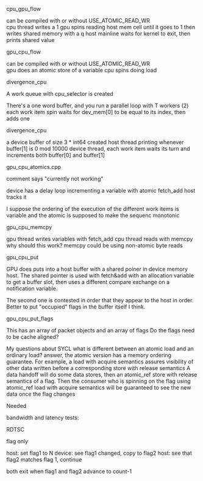 cpu_gpu_flow

can be compiled with or without USE_ATOMIC_READ_WR  
cpu thread writes a 1
gpu spins reading host mem cell until it goes to 1
then writes shared memory with a q
host mainline waits for kernel to exit, then prints shared value

gpu_cpu_flow

can be compiled with or without USE_ATOMIC_READ_WR  
gpu does an atomic store of a variable
cpu spins doing load



divergence_cpu

A work queue with cpu_selector is created

There's a one word buffer, and you run a parallel loop with T workers
(2)
each work item spin waits for dev_mem[0] to be equal to its index,
then adds one

divergence_cpu

a device buffer of size 3 * int64 created
host thread printing whenever buffer[1] is 0 mod 10000
device thread, each work item waits its turn and increments both
buffer[0] and buffer[1]

gpu_cpu_atomics.cpp

comment says "currently not working"

device has a delay loop incrementing a variable with atomic fetch_add
host tracks it

I suppose the ordering of the execution of the different work items is
variable and the atomic is supposed to make the sequenc monotonic

gpu_cpu_memcpy

gpu thread writes variables with fetch_add
cpu thread reads with memcpy
why should this work?  memcpy could be using non-atomic byte reads

gpu_cpu_put

GPU does puts into a host buffer with a shared poiner in device memory
host.  The shared pointer is used with fetch&add with an allocation
variable to get a buffer slot, then uses a different compare exchange
on a notification variable.

The second one is contested in order that they appear to the host in
order.   Better to put "occupied" flags in the buffer itself I
think.

gpu_cpu_put_flags

This has an array of packet objects and an array of flags
Do the flags need to be cache aligned?




My questions about SYCL
what is different between an atomic load and an ordinary load?
  answer, the atomic version has a memory ordering guarantee.  For
  example, a load with acquire semantics assures visibility of other
  data written before a corresponding store with release semantics
  A data handoff will do some data stores, then an atomic_ref store
  with release semantics of a flag.  Then the consumer who is spinning
  on the flag using atomic_ref load with acquire semantics will be
  guaranteed to see the new data once the flag changes



Needed

bandwidth and latency tests:  


RDTSC

flag only

host: set flag1 to N
device: see flag1 changed, copy to flag2
host: see that flag2 matches flag 1, continue

both exit when flag1 and flag2 advance to count-1


